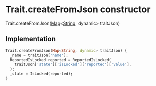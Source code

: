 


# Trait.createFromJson constructor







Trait.createFromJson([Map](https://api.dart.dev/stable/2.12.3/dart-core/Map-class.html)&lt;[String](https://api.dart.dev/stable/2.12.3/dart-core/String-class.html), dynamic> traitJson)





## Implementation

```dart
Trait.createFromJson(Map<String, dynamic> traitJson) {
  _name = traitJson['name'];
  ReportedIsLocked reported = ReportedIsLocked(
    traitJson['state']['isLocked']['reported']['value'],
  );
  _state = IsLocked(reported);
}
```







